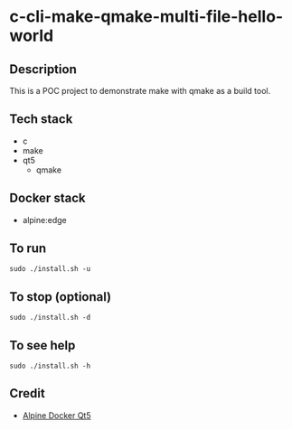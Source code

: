 # c-cli-make-qmake-multi-file-hello-world

## Description
This is a POC project to demonstrate 
make with qmake as a build tool.

## Tech stack
- c
- make
- qt5
    - qmake

## Docker stack
- alpine:edge

## To run
`sudo ./install.sh -u`

## To stop (optional)
`sudo ./install.sh -d`

## To see help
`sudo ./install.sh -h`

## Credit
- [Alpine Docker Qt5](https://github.com/kusharami/docker-qt5-alpine-dev)